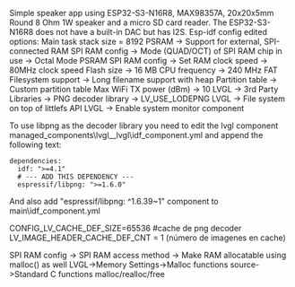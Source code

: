 Simple speaker app using ESP32-S3-N16R8, MAX98357A, 20x20x5mm Round 8 Ohm 1W speaker and a micro SD card reader. The ESP32-S3-N16R8 does not have a built-in DAC but has I2S.
Esp-idf config edited options:
Main task stack size = 8192
PSRAM -> Support for external, SPI-connected RAM
SPI RAM config -> Mode (QUAD/OCT) of SPI RAM chip in use -> Octal Mode PSRAM
SPI RAM config -> Set RAM clock speed -> 80MHz clock speed
Flash size -> 16 MB
CPU frequency -> 240 MHz
FAT Filesystem support -> Long filename support with heap
Partition table -> Custom partition table
Max WiFi TX power (dBm) -> 10
LVGL -> 3rd Party Libraries -> PNG decoder library -> LV_USE_LODEPNG
LVGL -> File system on top of littlefs API
LVGL -> Enable system monitor component

To use libpng as the decoder library you need to edit the lvgl component managed_components\lvgl__lvgl\idf_component.yml and append the following text:
```
dependencies:
  idf: ">=4.1"
  # --- ADD THIS DEPENDENCY ---
  espressif/libpng: ">=1.6.0" 
```
And also add "espressif/libpng: ^1.6.39~1" component to main\idf_component.yml

CONFIG_LV_CACHE_DEF_SIZE=65536 #cache de png decoder
LV_IMAGE_HEADER_CACHE_DEF_CNT = 1 (número de imagenes en cache)

SPI RAM config -> SPI RAM access method -> Make RAM allocatable using malloc() as well
LVGL->Memory Settings->Malloc functions source->Standard C functions malloc/realloc/free

